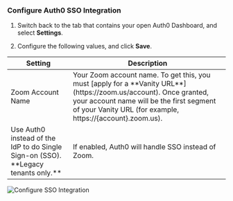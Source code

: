 ### Configure Auth0 SSO Integration

1. Switch back to the tab that contains your open Auth0 Dashboard, and select **Settings**.

2. Configure the following values, and click **Save**.

<table class="table">
    <thead>
        <tr>
            <th><strong>Setting</strong></th>
            <th><strong>Description</strong></th>
        </tr>
    </thead>
    <tbody>
        <tr>
            <td>Zoom Account Name</td>
            <td>Your Zoom account name. To get this, you must [apply for a **Vanity URL**](https://zoom.us/account). Once granted, your account name will be the first segment of your Vanity URL (for example, https://{account}.zoom.us).</td>
        </tr>
        <tr>
            <td>Use Auth0 instead of the IdP to do Single Sign-on (SSO). **Legacy tenants only.**</td>
            <td>If enabled, Auth0 will handle SSO instead of Zoom.</td>
        </tr>
    </tbody>
</table>

![Configure SSO Integration](https://auth0.com/docs/media/articles/dashboard/sso-integrations/settings-zoom.png)
